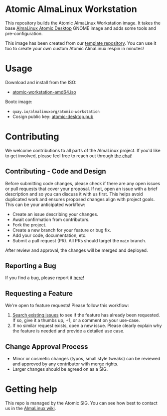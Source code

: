 # Atomic AlmaLinux Workstation

This repository builds the Atomic AlmaLinux Workstation image. It takes the base
[AlmaLinux Atomic Desktop](https://github.com/AlmaLinux/atomic-desktop) GNOME image and adds
some tools and pre-configuration.

This image has been created from our [template repository](https://github.com/new?template_name=atomic-respin-template&template_owner=AlmaLinux).
You can use it too to create your own custom Atomic AlmaLinux respin in minutes!

# Usage

Download and install from the ISO:
* [atomic-workstation-amd64.iso](https://almalinux-atomic.s3-accelerate.dualstack.amazonaws.com/atomic-workstation/latest/atomic-workstation-amd64.iso)

Bootc image:
* `quay.io/almalinuxorg/atomic-workstation`
* Cosign public key: [atomic-desktop.pub](/atomic-desktop.pub)

# Contributing

We welcome contributions to all parts of the AlmaLinux project. If you'd like to get involved, please feel free to reach out through [the chat](https://chat.almalinux.org/almalinux/channels/sigatomic)!

## Contributing - Code and Design

Before submitting code changes, please check if there are any open issues or pull requests that cover your proposal. If not, open an issue with a brief description and so you can discuss it with us first. This helps avoid duplicated work and ensures proposed changes align with project goals. This can be your anticipated workflow:

- Create an issue describing your changes.
- Await confirmation from contributors.
- Fork the project.
- Create a new branch for your feature or bug fix.
- Add your code, documentation, etc.
- Submit a pull request (PR). All PRs should target the `main` branch.

After review and approval, the changes will be merged and deployed.

## Reporting a Bug

If you find a bug, please report it [here](https://github.com/AlmaLinux/atomic-workstation/issues)!

## Requesting a Feature

We're open to feature requests! Please follow this workflow:

1. [Search existing issues](https://github.com/AlmaLinux/atomic-workstation/issues) to see if the feature has already been requested. If so, give it a thumbs up, +1, or a comment on your use-case.
2. If no similar request exists, open a new issue. Please clearly explain why the feature is needed and provide a detailed use case.

## Change Approval Process

- Minor or cosmetic changes (typos, small style tweaks) can be reviewed and approved by any contributor with merge rights.
- Larger changes should be agreed on as a SIG.

# Getting help

This repo is managed by the Atomic SIG. You can see how best to contact us in the [AlmaLinux wiki](https://wiki.almalinux.org/sigs/Atomic.html).
